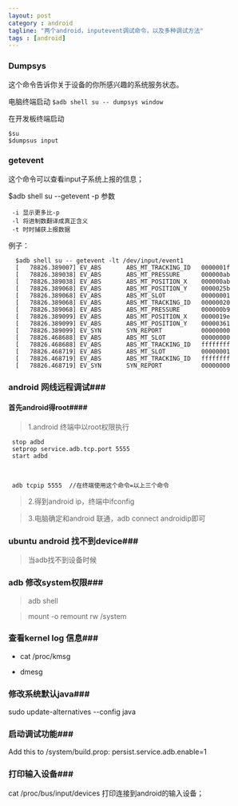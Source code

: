 ```yaml
---
layout: post
category : android 
tagline: "两个android，inputevent调试命令，以及多种调试方法"
tags : [android]
---
```



### Dumpsys ###
  这个命令告诉你关于设备的你所感兴趣的系统服务状态。

  电脑终端启动
`$adb shell su -- dumpsys window`

  在开发板终端启动
  
    $su
    $dumpsus input
    


### getevent ###
   这个命令可以查看input子系统上报的信息；
   
   $adb shell su --getevent -p
   参数


     -i 显示更多比-p
     -l 将进制数翻译成真正含义
     -t 时时捕获上报数据



   例子：


      $adb shell su -- getevent -lt /dev/input/event1
      [   78826.389007] EV_ABS       ABS_MT_TRACKING_ID   0000001f
      [   78826.389038] EV_ABS       ABS_MT_PRESSURE      000000ab
      [   78826.389038] EV_ABS       ABS_MT_POSITION_X    000000ab
      [   78826.389068] EV_ABS       ABS_MT_POSITION_Y    0000025b
      [   78826.389068] EV_ABS       ABS_MT_SLOT          00000001
      [   78826.389068] EV_ABS       ABS_MT_TRACKING_ID   00000020
      [   78826.389068] EV_ABS       ABS_MT_PRESSURE      000000b9
      [   78826.389099] EV_ABS       ABS_MT_POSITION_X    0000019e
      [   78826.389099] EV_ABS       ABS_MT_POSITION_Y    00000361
      [   78826.389099] EV_SYN       SYN_REPORT           00000000
      [   78826.468688] EV_ABS       ABS_MT_SLOT          00000000
      [   78826.468688] EV_ABS       ABS_MT_TRACKING_ID   ffffffff
      [   78826.468719] EV_ABS       ABS_MT_SLOT          00000001
      [   78826.468719] EV_ABS       ABS_MT_TRACKING_ID   ffffffff
      [   78826.468719] EV_SYN       SYN_REPORT           00000000
    

### android 网线远程调试###
#### 首先android得root####
>   1.android 终端中以root权限执行 

 
     stop adbd
     setprop service.adb.tcp.port 5555
     start adbd



     adb tcpip 5555  //在终端使用这个命令=以上三个命令


>   2.得到android ip，终端中ifconfig


>   3.电脑确定和android 联通，adb connect androidip即可


### ubuntu  android 找不到device###

>    当adb找不到设备时候


### adb 修改system权限###

>   adb shell

>   mount -o remount rw /system


### 查看kernel log 信息###

* cat /proc/kmsg

* dmesg


### 修改系统默认java###

sudo update-alternatives --config java

### 启动调试功能###

Add this to /system/build.prop: persist.service.adb.enable=1


### 打印输入设备###

cat /proc/bus/input/devices  打印连接到android的输入设备；
